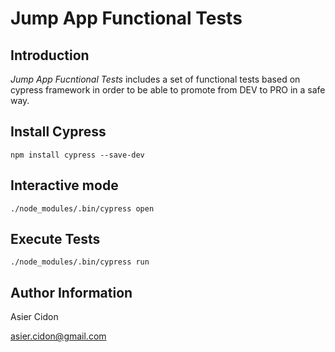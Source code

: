 # Jump App Functional Tests

## Introduction

*Jump App Fucntional Tests* includes a set of functional tests based on cypress framework in order to be able to promote from DEV to PRO in a safe way.

## Install Cypress

```$bash
npm install cypress --save-dev
```

## Interactive mode

```$bash
./node_modules/.bin/cypress open
```

## Execute Tests

```$bash
./node_modules/.bin/cypress run
```

## Author Information

Asier Cidon

asier.cidon@gmail.com

